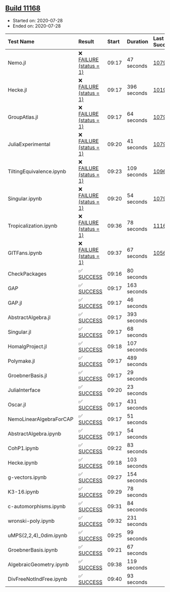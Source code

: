 ## [Build 11168](https://oscarci.mathematik.uni-kl.de/job/oscar/11168/)

* Started on: 2020-07-28
* Ended on: 2020-07-28

| Test Name    | Result | Start | Duration | Last Success | First Failure |
|:-------------|:-------|:------|:---------|:-------------|:--------------|
| Nemo.jl | ❌ [FAILURE (status = 1)](https://oscarci.mathematik.uni-kl.de/job/oscar/11168/artifact/logs/build-11168/Nemo.jl.log) | 09:17 | 47 seconds | [10790](https://oscarci.mathematik.uni-kl.de/job/oscar/10790/) | [10791](https://oscarci.mathematik.uni-kl.de/job/oscar/10791/) |
| Hecke.jl | ❌ [FAILURE (status = 1)](https://oscarci.mathematik.uni-kl.de/job/oscar/11168/artifact/logs/build-11168/Hecke.jl.log) | 09:17 | 396 seconds | [10197](https://oscarci.mathematik.uni-kl.de/job/oscar/10197/) | [10198](https://oscarci.mathematik.uni-kl.de/job/oscar/10198/) |
| GroupAtlas.jl | ❌ [FAILURE (status = 1)](https://oscarci.mathematik.uni-kl.de/job/oscar/11168/artifact/logs/build-11168/GroupAtlas.jl.log) | 09:17 | 64 seconds | [10790](https://oscarci.mathematik.uni-kl.de/job/oscar/10790/) | [10791](https://oscarci.mathematik.uni-kl.de/job/oscar/10791/) |
| JuliaExperimental | ❌ [FAILURE (status = 1)](https://oscarci.mathematik.uni-kl.de/job/oscar/11168/artifact/logs/build-11168/JuliaExperimental.log) | 09:20 | 41 seconds | [10790](https://oscarci.mathematik.uni-kl.de/job/oscar/10790/) | [10791](https://oscarci.mathematik.uni-kl.de/job/oscar/10791/) |
| TiltingEquivalence.ipynb | ❌ [FAILURE (status = 1)](https://oscarci.mathematik.uni-kl.de/job/oscar/11168/artifact/logs/build-11168/TiltingEquivalence.ipynb.log) | 09:23 | 109 seconds | [10962](https://oscarci.mathematik.uni-kl.de/job/oscar/10962/) | [10963](https://oscarci.mathematik.uni-kl.de/job/oscar/10963/) |
| Singular.ipynb | ❌ [FAILURE (status = 1)](https://oscarci.mathematik.uni-kl.de/job/oscar/11168/artifact/logs/build-11168/Singular.ipynb.log) | 09:20 | 54 seconds | [10790](https://oscarci.mathematik.uni-kl.de/job/oscar/10790/) | [10791](https://oscarci.mathematik.uni-kl.de/job/oscar/10791/) |
| Tropicalization.ipynb | ❌ [FAILURE (status = 1)](https://oscarci.mathematik.uni-kl.de/job/oscar/11168/artifact/logs/build-11168/Tropicalization.ipynb.log) | 09:36 | 78 seconds | [11167](https://oscarci.mathematik.uni-kl.de/job/oscar/11167/) | [11168](https://oscarci.mathematik.uni-kl.de/job/oscar/11168/) |
| GITFans.ipynb | ❌ [FAILURE (status = 1)](https://oscarci.mathematik.uni-kl.de/job/oscar/11168/artifact/logs/build-11168/GITFans.ipynb.log) | 09:37 | 67 seconds | [10566](https://oscarci.mathematik.uni-kl.de/job/oscar/10566/) | [10567](https://oscarci.mathematik.uni-kl.de/job/oscar/10567/) |
| CheckPackages | ✅ [SUCCESS](https://oscarci.mathematik.uni-kl.de/job/oscar/11168/artifact/logs/build-11168/CheckPackages.log) | 09:16 | 80 seconds |  |  |
| GAP | ✅ [SUCCESS](https://oscarci.mathematik.uni-kl.de/job/oscar/11168/artifact/logs/build-11168/GAP.log) | 09:17 | 163 seconds |  |  |
| GAP.jl | ✅ [SUCCESS](https://oscarci.mathematik.uni-kl.de/job/oscar/11168/artifact/logs/build-11168/GAP.jl.log) | 09:17 | 46 seconds |  |  |
| AbstractAlgebra.jl | ✅ [SUCCESS](https://oscarci.mathematik.uni-kl.de/job/oscar/11168/artifact/logs/build-11168/AbstractAlgebra.jl.log) | 09:17 | 393 seconds |  |  |
| Singular.jl | ✅ [SUCCESS](https://oscarci.mathematik.uni-kl.de/job/oscar/11168/artifact/logs/build-11168/Singular.jl.log) | 09:17 | 68 seconds |  |  |
| HomalgProject.jl | ✅ [SUCCESS](https://oscarci.mathematik.uni-kl.de/job/oscar/11168/artifact/logs/build-11168/HomalgProject.jl.log) | 09:18 | 107 seconds |  |  |
| Polymake.jl | ✅ [SUCCESS](https://oscarci.mathematik.uni-kl.de/job/oscar/11168/artifact/logs/build-11168/Polymake.jl.log) | 09:17 | 489 seconds |  |  |
| GroebnerBasis.jl | ✅ [SUCCESS](https://oscarci.mathematik.uni-kl.de/job/oscar/11168/artifact/logs/build-11168/GroebnerBasis.jl.log) | 09:17 | 29 seconds |  |  |
| JuliaInterface | ✅ [SUCCESS](https://oscarci.mathematik.uni-kl.de/job/oscar/11168/artifact/logs/build-11168/JuliaInterface.log) | 09:20 | 23 seconds |  |  |
| Oscar.jl | ✅ [SUCCESS](https://oscarci.mathematik.uni-kl.de/job/oscar/11168/artifact/logs/build-11168/Oscar.jl.log) | 09:17 | 431 seconds |  |  |
| NemoLinearAlgebraForCAP | ✅ [SUCCESS](https://oscarci.mathematik.uni-kl.de/job/oscar/11168/artifact/logs/build-11168/NemoLinearAlgebraForCAP.log) | 09:17 | 51 seconds |  |  |
| AbstractAlgebra.ipynb | ✅ [SUCCESS](https://oscarci.mathematik.uni-kl.de/job/oscar/11168/artifact/logs/build-11168/AbstractAlgebra.ipynb.log) | 09:17 | 54 seconds |  |  |
| CohP1.ipynb | ✅ [SUCCESS](https://oscarci.mathematik.uni-kl.de/job/oscar/11168/artifact/logs/build-11168/CohP1.ipynb.log) | 09:22 | 83 seconds |  |  |
| Hecke.ipynb | ✅ [SUCCESS](https://oscarci.mathematik.uni-kl.de/job/oscar/11168/artifact/logs/build-11168/Hecke.ipynb.log) | 09:18 | 103 seconds |  |  |
| g-vectors.ipynb | ✅ [SUCCESS](https://oscarci.mathematik.uni-kl.de/job/oscar/11168/artifact/logs/build-11168/g-vectors.ipynb.log) | 09:27 | 154 seconds |  |  |
| K3-16.ipynb | ✅ [SUCCESS](https://oscarci.mathematik.uni-kl.de/job/oscar/11168/artifact/logs/build-11168/K3-16.ipynb.log) | 09:29 | 78 seconds |  |  |
| c-automorphisms.ipynb | ✅ [SUCCESS](https://oscarci.mathematik.uni-kl.de/job/oscar/11168/artifact/logs/build-11168/c-automorphisms.ipynb.log) | 09:31 | 84 seconds |  |  |
| wronski-poly.ipynb | ✅ [SUCCESS](https://oscarci.mathematik.uni-kl.de/job/oscar/11168/artifact/logs/build-11168/wronski-poly.ipynb.log) | 09:32 | 231 seconds |  |  |
| uMPS(2,2,4)_0dim.ipynb | ✅ [SUCCESS](https://oscarci.mathematik.uni-kl.de/job/oscar/11168/artifact/logs/build-11168/uMPS-2-2-4-_0dim.ipynb.log) | 09:25 | 99 seconds |  |  |
| GroebnerBasis.ipynb | ✅ [SUCCESS](https://oscarci.mathematik.uni-kl.de/job/oscar/11168/artifact/logs/build-11168/GroebnerBasis.ipynb.log) | 09:21 | 67 seconds |  |  |
| AlgebraicGeometry.ipynb | ✅ [SUCCESS](https://oscarci.mathematik.uni-kl.de/job/oscar/11168/artifact/logs/build-11168/AlgebraicGeometry.ipynb.log) | 09:38 | 119 seconds |  |  |
| DivFreeNotIndFree.ipynb | ✅ [SUCCESS](https://oscarci.mathematik.uni-kl.de/job/oscar/11168/artifact/logs/build-11168/DivFreeNotIndFree.ipynb.log) | 09:40 | 93 seconds |  |  |
